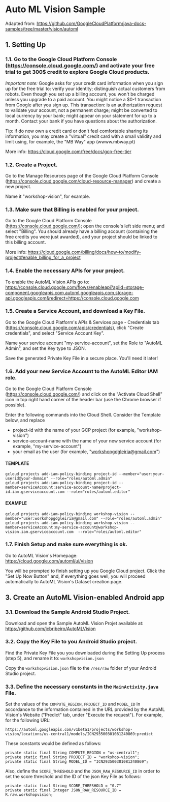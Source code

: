 # Auto ML Vision Sample

Adapted from: https://github.com/GoogleCloudPlatform/java-docs-samples/tree/master/vision/automl

## 1. Setting Up

### 1.1. Go to the Google Cloud Platform Console (https://console.cloud.google.com/) and activate your free trial to get 300$ credit to explore Google Cloud products.

*Important note:* Google asks for your credit card information when you sign up for the free trial to: verify your identity; distinguish actual customers from robots. Even though you set up a billing account, you won't be charged unless you upgrade to a paid account. You might notice a $0-1 transaction from Google after you sign up. This transaction: is an authorization request to validate your account, not a permanent charge; might be converted to local currency by your bank; might appear on your statement for up to a month. Contact your bank if you have questions about the authorization.
	
Tip: if do now own a credit card or don't feel comfortable sharing its information, you may create a "virtual" credit card with a small validity and limit using, for example, the "MB Way" app (wwww.mbway.pt)
	
More info: https://cloud.google.com/free/docs/gcp-free-tier

### 1.2. Create a Project. 

Go to the Manage Resources page of the Google Cloud Platform Console (https://console.cloud.google.com/cloud-resource-manager) and create a new project. 

Name it "workshop-vision", for example.

### 1.3. Make sure that Billing is enabled for your project. 

Go to the Google Cloud Platform Console (https://console.cloud.google.com/); open the console's left side menu; and select "Billing". You should already have a billing account (containing the free credits you were just awarded), and your project should be linked to this billing account.

More info: https://cloud.google.com/billing/docs/how-to/modify-project#enable_billing_for_a_project

### 1.4. Enable the necessary APIs for your project.

To enable the AutoML Vision APIs go to: https://console.cloud.google.com/flows/enableapi?apiid=storage-component.googleapis.com,automl.googleapis.com,storage-api.googleapis.com&redirect=https://console.cloud.google.com

### 1.5. Create a Service Account, and download a Key File.

Go to the Google Cloud Platform's APIs & Services page - Credentials tab (https://console.cloud.google.com/apis/credentials), click "Create credentials", and select "Service Account Key".

Name your service account "my-service-account", set the Role to "AutoML Admin", and set the Key type to JSON.

Save the generated Private Key File in a secure place. You'll need it later!

### 1.6. Add your new Service Account to the AutoML Editor IAM role.

Go to the Google Cloud Platform Console (https://console.cloud.google.com/) and click on the "Activate Cloud Shell" icon in top right hand corner of the header bar (use the Chrome browser if possible).

Enter the following commands into the Cloud Shell. Consider the Template below, and replace 
* project-id with the name of your GCP project (for example, "workshop-vision")
* service-account-name with the name of your new service account (for example, "my-service-account")
* your email as the user (for example, "workshopgdgleiria@gmail.com")

#### TEMPLATE
```
gcloud projects add-iam-policy-binding project-id --member="user:your-userid@your-domain" --role="roles/automl.admin"
gcloud projects add-iam-policy-binding project-id --member=serviceAccount:service-account-name@project-id.iam.gserviceaccount.com --role="roles/automl.editor"
```

#### EXAMPLE
```
gcloud projects add-iam-policy-binding workshop-vision --member="user:workshopgdgleiria@gmail.com" --role="roles/automl.admin"
gcloud projects add-iam-policy-binding workshop-vision --member=serviceAccount:my-service-account@workshop-vision.iam.gserviceaccount.com  --role="roles/automl.editor"
```

### 1.7. Finish Setup and make sure everything is ok.

Go to AutoML Vision's Homepage: https://cloud.google.com/automl/ui/vision

You will be prompted to finish setting up you Google Cloud project. Click the "Set Up Now Button" and, if everything goes well, you will proceed automatically to AutoML Vision's Dataset creation page.


## 3. Create an AutoML Vision-enabled Android app

### 3.1. Download the Sample Android Studio Project.

Download and open the Sample AutoML Vision Projet available at: https://github.com/jcbribeiro/AutoMLVision

### 3.2. Copy the Key File to you Android Studio project.

Find the Private Key File you you downloaded during the Setting Up process (step 5), and rename it to: ```workshopvision.json```

Copy the ```workshopvision.json``` file to the ```/res/raw``` folder of your Android Studio project.

### 3.3. Define the necessary constants in the ```MainActivity.java``` File.

Set the values of the ```COMPUTE_REGION```, ```PROJECT_ID``` and ```MODEL_ID``` in accordance to the information contained in the URL provided by the AutoML Vision's Website ("Predict" tab, under "Execute the request"). For example, for the following URL:

```
https://automl.googleapis.com/v1beta1/projects/workshop-vision/locations/us-central1/models/ICN293500301081240869:predict
```

These constants would be defined as follows:

```
private static final String COMPUTE_REGION = "us-central1";
private static final String PROJECT_ID = "workshop-vision";
private static final String MODEL_ID = "ICN293500301081240869";
```

Also, define the ```SCORE_THRESHOLD``` and the ```JSON_RAW_RESOURCE_ID``` in order to set the score threshold and the ID of the json Key File as follows:

```
private static final String SCORE_THRESHOLD = "0.7"
private static final Integer JSON_RAW_RESOURCE_ID = R.raw.workshopvision;
```
